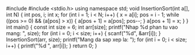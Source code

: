 #include <iostream>
#include <stdio.h>
using namespace std;
void InsertionSort(int a[], int N) {
    int pos, i;
    int x;
    for (int i = 1; i < N; i++) {
        x = a[i];
        pos = i - 1;
        while ((pos >= 0) && (a[pos] > x)) {
            a[pos + 1] = a[pos];
            pos--;
        }
        a[pos + 1] = x;
    }
}
int main() {
    const int size = 6;
    int arr[size];
    printf("Nhap %d phan tu vao mang: ", size);
    for (int i = 0; i < size; i++) {
        scanf("%d", &arr[i]);
    }
    InsertionSort(arr, size);
    printf("Mang da sap xep la: ");
    for (int i = 0; i < size; i++) {
        printf("%d ", arr[i]);
    }
    return 0;
}
